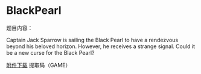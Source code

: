 # BlackPearl

题目内容：

Captain Jack Sparrow is sailing the Black Pearl to have a rendezvous beyond his beloved horizon. However, he receives a strange signal. Could it be a new curse for the Black Pearl?

[附件下载](https://pan.baidu.com/s/1CJkHOpf9zO3ODGbmw-NP-Q) 提取码（GAME）